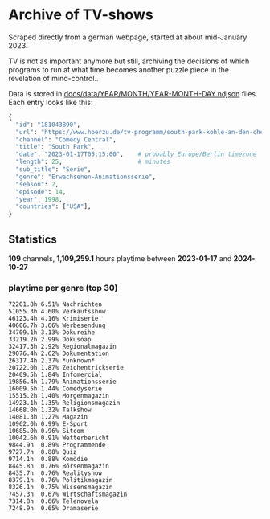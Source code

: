 # Archive of TV-shows

Scraped directly from a german webpage, started at about mid-January 2023.

TV is not as important anymore but still, archiving the decisions of which programs to run at what time
becomes another puzzle piece in the revelation of mind-control.. 

Data is stored in [docs/data/YEAR/MONTH/YEAR-MONTH-DAY.ndjson](docs/data/) files. 
Each entry looks like this:

```python
{
  "id": "181043890", 
  "url": "https://www.hoerzu.de/tv-programm/south-park-kohle-an-den-chefkoch/bid_181043890/", 
  "channel": "Comedy Central", 
  "title": "South Park", 
  "date": "2023-01-17T05:15:00",    # probably Europe/Berlin timezone 
  "length": 25,                     # minutes 
  "sub_title": "Serie", 
  "genre": "Erwachsenen-Animationsserie", 
  "season": 2, 
  "episode": 14, 
  "year": 1998, 
  "countries": ["USA"],
}
```

## Statistics

**109** channels, **1,109,259.1** hours playtime between **2023-01-17** and **2024-10-27**


### playtime per genre (top 30)

    72201.8h 6.51% Nachrichten
    51055.3h 4.60% Verkaufsshow
    46123.4h 4.16% Krimiserie
    40606.7h 3.66% Werbesendung
    34709.1h 3.13% Dokureihe
    33219.2h 2.99% Dokusoap
    32417.3h 2.92% Regionalmagazin
    29076.4h 2.62% Dokumentation
    26317.4h 2.37% *unknown*
    20722.0h 1.87% Zeichentrickserie
    20409.5h 1.84% Infomercial
    19856.4h 1.79% Animationsserie
    16009.5h 1.44% Comedyserie
    15515.2h 1.40% Morgenmagazin
    14923.1h 1.35% Religionsmagazin
    14668.0h 1.32% Talkshow
    14081.3h 1.27% Magazin
    10962.0h 0.99% E-Sport
    10685.0h 0.96% Sitcom
    10042.6h 0.91% Wetterbericht
    9844.9h  0.89% Programmende
    9727.7h  0.88% Quiz
    9714.1h  0.88% Komödie
    8445.8h  0.76% Börsenmagazin
    8435.7h  0.76% Realityshow
    8379.1h  0.76% Politikmagazin
    8326.1h  0.75% Wissensmagazin
    7457.3h  0.67% Wirtschaftsmagazin
    7314.8h  0.66% Telenovela
    7248.9h  0.65% Dramaserie
